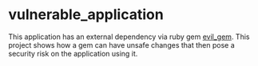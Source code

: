 # vulnerable_application

This application has an external dependency via ruby gem [evil_gem](https://github.com/M4THYOU/evil_gem). This project shows how a gem can have unsafe changes that then pose a security risk on the application using it.

